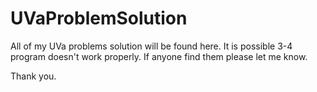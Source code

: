 # UVaProblemSolution
All of my UVa problems solution will be found here.
It is possible 3-4 program doesn't work properly. If anyone find them please let me know.

Thank you.
